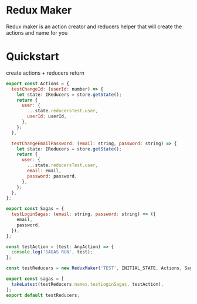 # Redux Maker

Redux maker is an action creator and reducers helper that will create the actions and name for you

# Quickstart

create actions + reducers return

```jsx
export const Actions = {
  testChangeId: (userId: number) => {
    let state: IReducers = store.getState();
    return {
      user: {
        ...state.reducersTest.user,
        userId: userId,
      },
    };
  },

  testChangeEmailPassword: (email: string, password: string) => {
    let state: IReducers = store.getState();
    return {
      user: {
        ...state.reducersTest.user,
        email: email,
        password: password,
      },
    };
  },
};

export const Sagas = {
  testLoginSagas: (email: string, password: string) => ({
    email,
    password,
  }),
};

const testAction = (test: AnyAction) => {
  console.log('SAGAS RUN', test);
};

const testReducers = new ReduxMaker('TEST', INITIAL_STATE, Actions, Sagas);

export const sagas = [
  takeLatest(testReducers.names.testLoginSagas, testAction),
];
export default testReducers;
```
